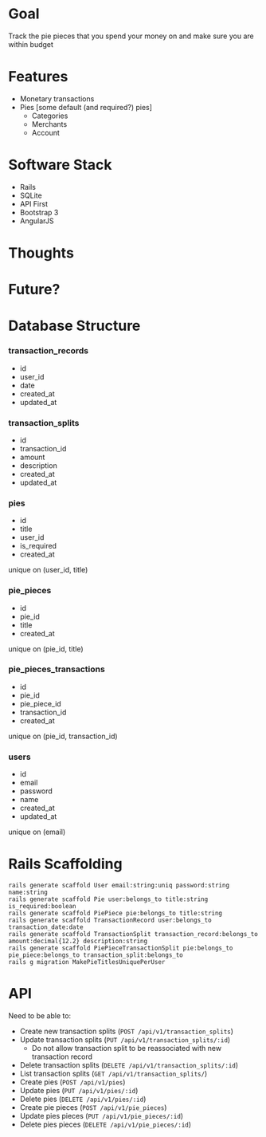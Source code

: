 # Goal

Track the pie pieces that you spend your money on and make sure you are within budget

# Features

  - Monetary transactions
  - Pies [some default (and required?) pies]
     - Categories
     - Merchants
     - Account

# Software Stack

  - Rails
  - SQLite
  - API First
  - Bootstrap 3
  - AngularJS

# Thoughts



# Future?



# Database Structure

### transaction_records

 - id
 - user_id
 - date
 - created_at
 - updated_at

### transaction_splits

 - id
 - transaction_id
 - amount
 - description
 - created_at
 - updated_at

### pies

 - id
 - title
 - user_id
 - is_required
 - created_at

unique on (user_id, title)

### pie_pieces

 - id
 - pie_id
 - title
 - created_at

unique on (pie_id, title)

### pie_pieces_transactions

 - id
 - pie_id
 - pie_piece_id
 - transaction_id
 - created_at

unique on (pie_id, transaction_id)

### users

 - id
 - email
 - password
 - name
 - created_at
 - updated_at

unique on (email)

# Rails Scaffolding

    rails generate scaffold User email:string:uniq password:string name:string
    rails generate scaffold Pie user:belongs_to title:string is_required:boolean
    rails generate scaffold PiePiece pie:belongs_to title:string
    rails generate scaffold TransactionRecord user:belongs_to transaction_date:date
    rails generate scaffold TransactionSplit transaction_record:belongs_to amount:decimal{12.2} description:string
    rails generate scaffold PiePieceTransactionSplit pie:belongs_to pie_piece:belongs_to transaction_split:belongs_to
    rails g migration MakePieTitlesUniquePerUser

# API

Need to be able to:

 - Create new transaction splits (`POST /api/v1/transaction_splits`)
 - Update transaction splits (`PUT /api/v1/transaction_splits/:id`)
    - Do not allow transaction split to be reassociated with new transaction record
 - Delete transaction splits (`DELETE /api/v1/transaction_splits/:id`)
 - List transaction splits (`GET /api/v1/transaction_splits/`)
 - Create pies (`POST /api/v1/pies`)
 - Update pies (`PUT /api/v1/pies/:id`)
 - Delete pies (`DELETE /api/v1/pies/:id`)
 - Create pie pieces (`POST /api/v1/pie_pieces`)
 - Update pies pieces (`PUT /api/v1/pie_pieces/:id`)
 - Delete pies pieces (`DELETE /api/v1/pie_pieces/:id`)


